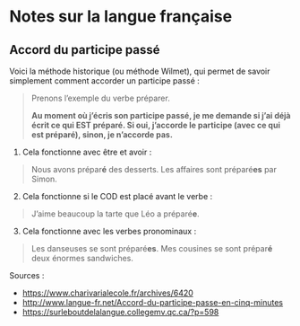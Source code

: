 Notes sur la langue française
=============================


## Accord du participe passé

Voici la méthode historique (ou méthode Wilmet), qui permet de savoir
simplement comment accorder un participe passé :
> Prenons l’exemple du verbe préparer.
>
> **Au moment où j’écris son participe passé, je me demande si j’ai déjà écrit ce
> qui EST préparé. Si oui, j’accorde le participe (avec ce qui est préparé),
> sinon, je n’accorde pas.**

1. Cela fonctionne avec être et avoir :
> Nous avons prépar**é** des desserts.
> Les affaires sont préparé**es** par Simon.

2. Cela fonctionne si le COD est placé avant le verbe :
> J’aime beaucoup la tarte que Léo a préparé**e**.

3. Cela fonctionne avec les verbes pronominaux :
> Les danseuses se sont préparé**es**.
> Mes cousines se sont prépar**é** deux énormes sandwiches.

Sources :
* https://www.charivarialecole.fr/archives/6420
* http://www.langue-fr.net/Accord-du-participe-passe-en-cinq-minutes
* https://surleboutdelalangue.collegemv.qc.ca/?p=598
